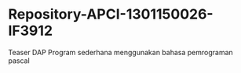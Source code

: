 # Repository-APCI-1301150026-IF3912
Teaser DAP
Program sederhana menggunakan bahasa pemrograman pascal
